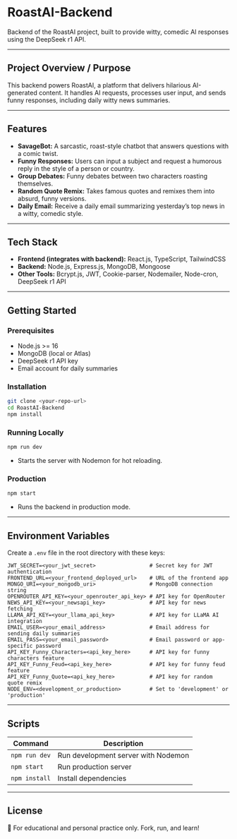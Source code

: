 # RoastAI-Backend

Backend of the RoastAI project, built to provide witty, comedic AI responses using the DeepSeek r1 API.

---

## Project Overview / Purpose

This backend powers RoastAI, a platform that delivers hilarious AI-generated content. It handles AI requests, processes user input, and sends funny responses, including daily witty news summaries.

---

## Features

- **SavageBot:** A sarcastic, roast-style chatbot that answers questions with a comic twist.
- **Funny Responses:** Users can input a subject and request a humorous reply in the style of a person or country.
- **Group Debates:** Funny debates between two characters roasting themselves.
- **Random Quote Remix:** Takes famous quotes and remixes them into absurd, funny versions.
- **Daily Email:** Receive a daily email summarizing yesterday’s top news in a witty, comedic style.

---

## Tech Stack

- **Frontend (integrates with backend):** React.js, TypeScript, TailwindCSS
- **Backend:** Node.js, Express.js, MongoDB, Mongoose
- **Other Tools:** Bcrypt.js, JWT, Cookie-parser, Nodemailer, Node-cron, DeepSeek r1 API

---

## Getting Started

### Prerequisites

- Node.js >= 16
- MongoDB (local or Atlas)
- DeepSeek r1 API key
- Email account for daily summaries

### Installation

```bash
git clone <your-repo-url>
cd RoastAI-Backend
npm install
```

### Running Locally

```bash
npm run dev
```

- Starts the server with Nodemon for hot reloading.

### Production

```bash
npm start
```

- Runs the backend in production mode.

---

## Environment Variables

Create a `.env` file in the root directory with these keys:

```env
JWT_SECRET=<your_jwt_secret>                 # Secret key for JWT authentication
FRONTEND_URL=<your_frontend_deployed_url>    # URL of the frontend app
MONGO_URI=<your_mongodb_uri>                 # MongoDB connection string
OPENROUTER_API_KEY=<your_openrouter_api_key> # API key for OpenRouter
NEWS_API_KEY=<your_newsapi_key>              # API key for news fetching
LLAMA_API_KEY=<your_llama_api_key>           # API key for LLaMA AI integration
EMAIL_USER=<your_email_address>              # Email address for sending daily summaries
EMAIL_PASS=<your_email_password>             # Email password or app-specific password
API_KEY_Funny_Characters=<api_key_here>      # API key for funny characters feature
API_KEY_Funny_Feud=<api_key_here>            # API key for funny feud feature
API_KEY_Funny_Quote=<api_key_here>           # API key for random quote remix
NODE_ENV=<development_or_production>         # Set to 'development' or 'production'
```

---

## Scripts

| Command       | Description                         |
| ------------- | ----------------------------------- |
| `npm run dev` | Run development server with Nodemon |
| `npm start`   | Run production server               |
| `npm install` | Install dependencies                |

---

## License

📝 For educational and personal practice only. Fork, run, and learn!
